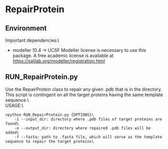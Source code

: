 # RepairProtein

## Environment 
Important dependencies:\
- modeller 10.4 -> UCSF Modeller license is necessary to use this package. A free academic license is available at https://salilab.org/modeller/registration.html 

## RUN_RepairProtein.py 
Use the RepairProtein class to repair any given .pdb that is in the directory. \
This script is contingent on all the target proteins having the same template sequence.\ 
\
USAGE:\
```
>python RUN_RepairProtein.py {OPTIONS}\
    -i --input_dir: directory where .pdb files of target proteins are found\
    -o --output_dir: directory where repaired .pdb files will be added\
    -f --fasta: path to .fasta file, which will serve as the template sequence to repair the target proteins\
```


